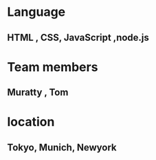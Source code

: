 # Language
## HTML , CSS, JavaScript ,node.js 

# Team members
## Muratty , Tom






# location
## Tokyo, Munich, Newyork
